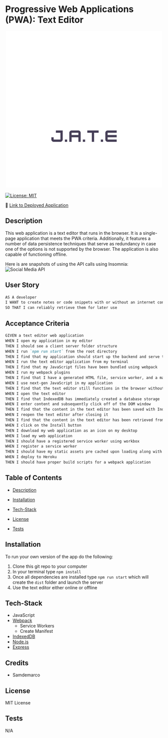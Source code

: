 # Progressive Web Applications (PWA): Text Editor

<p align="center">
  <img src="images/logo.png">
</p>

[![License: MIT](https://img.shields.io/badge/License-MIT-yellow.svg)](https://opensource.org/licenses/MIT)

📌 [Link to Deployed Application](https://ass19-jate.herokuapp.com/)


## Description

This web application is a text editor that runs in the browser. It is a single-page application that meets 
the PWA criteria. Additionally, it features a number of data persistence techniques that serve as redundancy in 
case one of the options is not supported by the browser. The application is also capable of functioning offline.

Here is are snapshots of using the API calls using Insomnia:
    <br />
![Social Media API](Assignment18.gif)


## User Story

```md
AS A developer
I WANT to create notes or code snippets with or without an internet connection
SO THAT I can reliably retrieve them for later use
```

## Acceptance Criteria

```md
GIVEN a text editor web application
WHEN I open my application in my editor
THEN I should see a client server folder structure
WHEN I run `npm run start` from the root directory
THEN I find that my application should start up the backend and serve the client
WHEN I run the text editor application from my terminal
THEN I find that my JavaScript files have been bundled using webpack
WHEN I run my webpack plugins
THEN I find that I have a generated HTML file, service worker, and a manifest file
WHEN I use next-gen JavaScript in my application
THEN I find that the text editor still functions in the browser without errors
WHEN I open the text editor
THEN I find that IndexedDB has immediately created a database storage
WHEN I enter content and subsequently click off of the DOM window
THEN I find that the content in the text editor has been saved with IndexedDB
WHEN I reopen the text editor after closing it
THEN I find that the content in the text editor has been retrieved from our IndexedDB
WHEN I click on the Install button
THEN I download my web application as an icon on my desktop
WHEN I load my web application
THEN I should have a registered service worker using workbox
WHEN I register a service worker
THEN I should have my static assets pre cached upon loading along with subsequent pages and static assets
WHEN I deploy to Heroku
THEN I should have proper build scripts for a webpack application
```

## Table of Contents

- [Description](#description)
- [Installation](#installation)
- [Tech-Stack](#Tech-Stack)

- [License](#license)
- [Tests](#tests)

## Installation

To run your own version of the app do the following:
1. Clone this git repo to your computer
2. In your terminal type `npm install` 
3. Once all dependencies are installed type `npm run start` which will create the `dist` folder and launch the server 
4. Use the text editor either online or offline

## Tech-Stack
- JavaScript
- [Webpack](https://webpack.js.org/)
  - Service Workers
  - Create Manifest
- [IndexedDB](https://developer.mozilla.org/en-US/docs/Web/API/IndexedDB_API)
- [Node.js](https://nodejs.org/en/)
- [Express](https://expressjs.com/)


## Credits

* Samdemarco

## License

MIT License

## Tests

N/A
